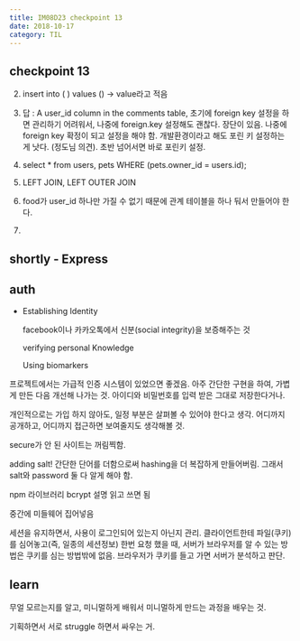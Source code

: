 ```yaml
---
title: IM08D23 checkpoint 13
date: 2018-10-17
category: TIL
---
```


## checkpoint 13

2. insert into ( ) values () -> value라고 적음

3. 답 : A user_id column in the comments table, 초기에 foreign key 설정을 하면 관리하기 어려워서, 나중에 foreign.key 설정해도 괜찮다. 장단이 있음. 나중에 foreign key 확정이 되고 설정을 해야 함. 개발환경이라고 해도 포린 키 설정하는 게 낫다. (정도님 의견). 초반 넘어서면 바로 포린키 설정.
4. select \* from users, pets WHERE (pets.owner_id = users.id);
5. LEFT JOIN, LEFT OUTER JOIN
6. food가 user_id 하나만 가질 수 없기 때문에 관계 테이블을 하나 둬서 만들어야 한다.

7.

## shortly - Express

## auth

- Establishing Identity

  facebook이나 카카오톡에서 신분(social integrity)을 보증해주는 것

  verifying personal Knowledge

  Using biomarkers

프로젝트에서는 가급적 인증 시스템이 있었으면 좋겠음. 아주 간단한 구현을 하여, 가볍게 만든 다음 개선해 나가는 것. 아이디와 비밀번호를 입력 받은 그대로 저장한다거나.

개인적으로는 가입 하지 않아도, 일정 부분은 살펴볼 수 있어야 한다고 생각. 어디까지 공개하고, 어디까지 접근하면 보여줄지도 생각해볼 것.

secure가 안 된 사이트는 꺼림찍함.

adding salt! 간단한 단어를 더함으로써 hashing을 더 복잡하게 만들어버림. 그래서 salt와 password 둘 다 알게 해야 함.

npm 라이브러리 bcrypt 설명 읽고 쓰면 됨

중간에 미들웨어 집어넣음

세션을 유지하면서, 사용이 로그인되어 있는지 아닌지 관리. 클라이언트한테 파일(쿠키)를 심어놓고(즉, 일종의 세션정보) 한번 요청 했을 때, 서버가 브라우저를 알 수 있는 방법은 쿠키를 심는 방법밖에 없음. 브라우저가 쿠키를 들고 가면 서버가 분석하고 판단.

## learn

무얼 모르는지를 알고, 미니멀하게 배워서 미니멀하게 만드는 과정을 배우는 것.

기획하면서 서로 struggle 하면서 싸우는 거.
